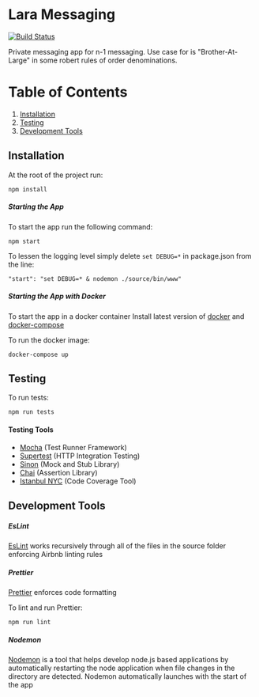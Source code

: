 # Lara Messaging
[![Build Status](https://travis-ci.org/larafoundingteam/Lara.svg?branch=dev)](https://travis-ci.org/larafoundingteam/Lara)

Private messaging app for n-1 messaging. Use case for is "Brother-At-Large" in some robert rules of order denominations.
# Table of Contents

1. [Installation](#Installation)
2. [Testing](#Testing)
3. [Development Tools](#Development-Tools)

## Installation
At the root of the project run:
```
npm install
```

##### Starting the App
To start the app run the following command: 
```
npm start
```

To lessen the logging level simply delete  ```set DEBUG=*``` in package.json from the line:

```"start": "set DEBUG=* & nodemon ./source/bin/www"```

##### Starting the App with Docker
To start the app in a docker container
Install latest version of [docker] and [docker-compose]

To run the docker image:
```
docker-compose up
```

## Testing
To run tests:
```
npm run tests
```

#### Testing Tools
- [Mocha] (Test Runner Framework)
- [Supertest] (HTTP Integration Testing)
- [Sinon] (Mock and Stub Library)
- [Chai] (Assertion Library)
- [Istanbul NYC] (Code Coverage Tool)

## Development Tools

##### EsLint
[EsLint] works recursively through all of the files in the source folder enforcing Airbnb linting rules

##### Prettier
[Prettier] enforces code formatting 

To lint and run Prettier:
```
npm run lint
```

##### Nodemon
[Nodemon] is a tool that helps develop node.js based applications by automatically restarting the node application when file changes in the directory are detected. Nodemon automatically launches with the start of the app






[//]: #

[docker]:  <https://docs.docker.com/install/>
[docker-compose]: <https://docs.docker.com/compose/install/>
[EsLint]: <https://eslint.org/>
[Prettier]: <https://prettier.io/>
[Mocha]: <https://mochajs.org/>
[Supertest]: <https://www.npmjs.com/package/supertest>
[Sinon]: <https://www.npmjs.com/package/sinon>
[Chai]: <https://www.npmjs.com/package/chai>
[Nodemon]: <https://www.npmjs.com/package/nodemon>
[Istanbul NYC]: <https://www.npmjs.com/package/nyc>

    
    
